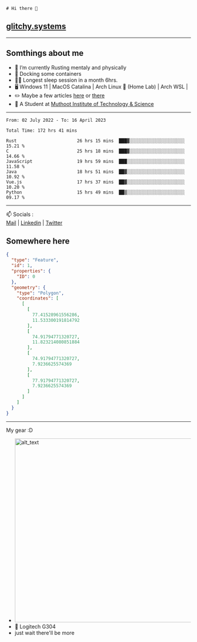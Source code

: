 ```
# Hi there 👋
```
## [glitchy.systems](https://glitchy.systems)
---

## Somthings about me



- 🌱 I’m currently Rusting mentaly and physically
- 🐋 Docking some containers
- 😶‍🌫️ Longest sleep session in a month 6hrs.
- 🖥️ Windows 11 | MacOS Catalina | Arch Linux 🦩 (Home Lab) | Arch WSL |
- ✏️ Maybe a few articles [here](https://medium.com/@advaithnarayanan8) or [there](https://medium.com/@advaithnarayanan8)
- 📑 A Student at [Muthoot Institute of Technology & Science](https://mgmits.ac.in/)



---

<!--START_SECTION:waka-->

```text
From: 02 July 2022 - To: 16 April 2023

Total Time: 172 hrs 41 mins

Rust                       26 hrs 15 mins  ███▓░░░░░░░░░░░░░░░░░░░░░   15.21 %
C                          25 hrs 18 mins  ███▓░░░░░░░░░░░░░░░░░░░░░   14.66 %
JavaScript                 19 hrs 59 mins  ███░░░░░░░░░░░░░░░░░░░░░░   11.58 %
Java                       18 hrs 51 mins  ██▓░░░░░░░░░░░░░░░░░░░░░░   10.92 %
Vue.js                     17 hrs 37 mins  ██▓░░░░░░░░░░░░░░░░░░░░░░   10.20 %
Python                     15 hrs 49 mins  ██▒░░░░░░░░░░░░░░░░░░░░░░   09.17 %
```

<!--END_SECTION:waka-->

---

📫 Socials :<br>
[Mail](mailto:advaithnarayanan8@gmail.com) | [Linkedin](https://www.linkedin.com/in/advaith-narayanan-a72152214/) | [Twitter](https://twitter.com/advaithnarayan)

## Somewhere here

```geojson
{
  "type": "Feature",
  "id": 1,
  "properties": {
    "ID": 0
  },
  "geometry": {
    "type": "Polygon",
    "coordinates": [
      [
        [
          77.41528961556286,
          11.533300191814792
        ],
        [
          74.91794771320727,
          11.823214080851884
        ],
        [
          74.91794771320727,
          7.9236625574369
        ],
        [
          77.91794771320727,
          7.9236625574369
        ]
      ]
    ]
  }
}
```


--- 
My gear :D

- [<img alt="alt_text" width="500px" src="https://valid.x86.fr/cache/banner/xv24bv-6.png" />](https://valid.x86.fr/xv24bv)
- 🐁 Logitech G304
- just wait there'll be more

